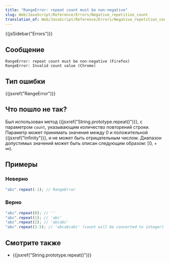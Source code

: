 ```yaml
---
title: "RangeError: repeat count must be non-negative"
slug: Web/JavaScript/Reference/Errors/Negative_repetition_count
translation_of: Web/JavaScript/Reference/Errors/Negative_repetition_count
---
```


{{jsSidebar("Errors")}}

## Сообщение

```
RangeError: repeat count must be non-negative (Firefox)
RangeError: Invalid count value (Chrome)
```

## Тип ошибки

{{jsxref("RangeError")}}

## Что пошло не так?

Был использован метод {{jsxref("String.prototype.repeat()")}}, с параметром `count`, указывающим количество повторений строки. Параметр может принимать значения между 0 и положительной {{jsxref("Infinity")}}, и не может быть отрицательным числом. Диапазон допустимых значений может быть описан следующим образом: \[0, + ∞).

## Примеры

### Неверно

```js example-bad
"abc".repeat(-1); // RangeError
```

### Верно

```js example-good
"abc".repeat(0); // ''
"abc".repeat(1); // 'abc'
"abc".repeat(2); // 'abcabc'
"abc".repeat(3.5); // 'abcabcabc' (count will be converted to integer)
```

## Смотрите также

- {{jsxref("String.prototype.repeat()")}}
